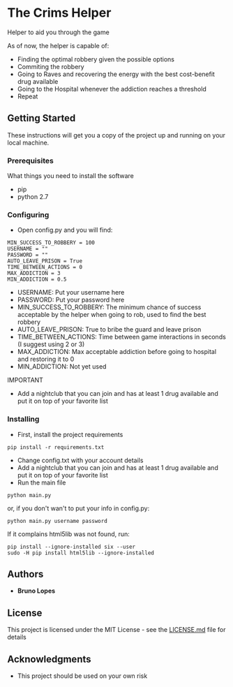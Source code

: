 
# The Crims Helper
Helper to aid you through the game

As of now, the helper is capable of:

* Finding the optimal robbery given the possible options
* Commiting the robbery
* Going to Raves and recovering the energy with the best cost-benefit drug available
* Going to the Hospital whenever the addiction reaches a threshold
* Repeat

## Getting Started

These instructions will get you a copy of the project up and running on your local machine.

### Prerequisites

What things you need to install the software
 * pip
 * python 2.7

### Configuring
 * Open config.py and you will find:
 
```
MIN_SUCCESS_TO_ROBBERY = 100
USERNAME = ""
PASSWORD = ""
AUTO_LEAVE_PRISON = True
TIME_BETWEEN_ACTIONS = 0
MAX_ADDICTION = 3
MIN_ADDICTION = 0.5
```
* USERNAME: Put your username here
* PASSWORD: Put your password here
* MIN_SUCCESS_TO_ROBBERY: The minimum chance of success acceptable by the helper when going to rob, used to find the best robbery 
* AUTO_LEAVE_PRISON: True to bribe the guard and leave prison
* TIME_BETWEEN_ACTIONS: Time between game interactions in seconds (I suggest using 2 or 3)
* MAX_ADDICTION: Max acceptable addiction before going to hospital and restoring it to 0
* MIN_ADDICTION: Not yet used

IMPORTANT

* Add a nightclub that you can join and has at least 1 drug available and put it on top of your favorite list


### Installing

* First, install the project requirements

```
pip install -r requirements.txt
```

* Change config.txt with your account details
* Add a nightclub that you can join and has at least 1 drug available and put it on top of your favorite list
* Run the main file

```
python main.py
```

or, if you don't wan't to put your info in config.py:

```
python main.py username password
```

If it complains html5lib was not found, run:

```
pip install --ignore-installed six --user
sudo -H pip install html5lib --ignore-installed
```

## Authors

* **Bruno Lopes** 


## License

This project is licensed under the MIT License - see the [LICENSE.md](LICENSE.md) file for details

## Acknowledgments

* This project should be used on your own risk
